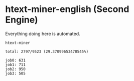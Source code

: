# htext-miner-english (Second Engine)

Everything doing here is automated.

```
htext-miner

total: 2797/9523 (29.37099653470545%)

job0: 631
job1: 711
job2: 950
job3: 505
```